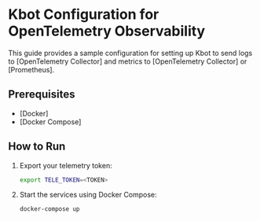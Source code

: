 # Kbot Configuration for OpenTelemetry Observability

This guide provides a sample configuration for setting up Kbot to send logs to [OpenTelemetry Collector] and metrics to [OpenTelemetry Collector] or [Prometheus].

## Prerequisites

- [Docker]
- [Docker Compose]

## How to Run

1. Export your telemetry token:

    ```bash
    export TELE_TOKEN=<TOKEN>
    ```

2. Start the services using Docker Compose:

    ```bash
    docker-compose up
    ```
